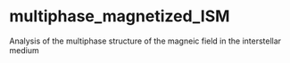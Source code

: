 # multiphase_magnetized_ISM
Analysis of the multiphase structure of the magneic field in the interstellar medium
